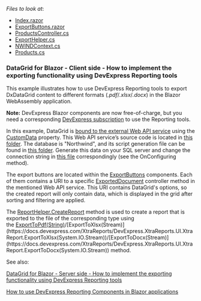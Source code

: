 *Files to look at*:

* [Index.razor](./CS/DxDataGridExportingWithReportsClientBlazor/DxDataGridExportingWithReportsClientBlazor/Pages/Index.razor)
* [ExportButtons.razor](./CS/DxDataGridExportingWithReportsClientBlazor/DxDataGridExportingWithReportsClientBlazor/Components/ExportButtons.razor)
* [ProductsController.cs](./CS/DataSourceWebApi/DataSourceWebApi/Controllers/ProductsController.cs)
* [ExportHelper.cs](./CS/DataSourceWebApi/DataSourceWebApi/Services/ExportHelper.cs)
* [NWINDContext.cs](./CS/DataSourceWebApi/DataSourceWebApi/Models/NWINDContext.cs)
* [Products.cs](./CS/DataSourceWebApi/DataSourceWebApi/Models/Products.cs)

### DataGrid for Blazor - Client side - How to implement the exporting functionality using DevExpress Reporting tools 

This example illustrates how to use DevExpress Reporting tools to export DxDataGrid content to different formats (*.pdf*/*.xlsx*/*.docx*) in the Blazor WebAssembly application.

**Note:** DevExpress Blazor components are now free-of-charge, but you need a corresponding [DevExpress subscription](https://www.devexpress.com/buy/net/) to use the Reporting tools.

In this example, DataGrid is [bound to the external Web API service](./CS/DxDataGridExportingWithReportsClientBlazor/DxDataGridExportingWithReportsClientBlazor/Pages/Index.razor#L26) using the [CustomData](https://docs.devexpress.com/Blazor/DevExpress.Blazor.Base.DxDataGridBase-1.CustomData) property. This Web API service’s source code is located in [this folder](./CS/DataSourceWebApi/DataSourceWebApi). The database is "Northwind", and its script generation file can be found in [this folder](./CS/DataSourceWebApi/DataSourceWebApi/DBBackup). Generate this data on your SQL server and change the connection string in [this file](./CS/DataSourceWebApi/DataSourceWebApi/Models/NWINDContext.cs) correspondingly (see the OnConfiguring method).

The export buttons are located within the [ExportButtons](./CS/DxDataGridExportingWithReportsClientBlazor/DxDataGridExportingWithReportsClientBlazor/Components/ExportButtons.razor) components. Each of them contains a URI to a specific [ExportedDocument](./CS/DataSourceWebApi/DataSourceWebApi/Controllers/ProductsController.cs#L34) controller method in the mentioned Web API service. This URI contains DataGrid's options, so the created report will only contain data, which is displayed in the grid after sorting and filtering are applied.

The [ReportHelper.CreateReport](./CS/DataSourceWebApi/DataSourceWebApi/Services/ExportHelper.cs#L35) method is used to create a report that is exported to the file of the corresponding type using the [ExportToPdf(String)](https://docs.devexpress.com/XtraReports/DevExpress.XtraReports.UI.XtraReport.ExportToPdf(System.String))/[ExportToXlsx(Stream)](https://docs.devexpress.com/XtraReports/DevExpress.XtraReports.UI.XtraReport.ExportToXlsx(System.IO.Stream))/[ExportToDocx(Stream)](https://docs.devexpress.com/XtraReports/DevExpress.XtraReports.UI.XtraReport.ExportToDocx(System.IO.Stream)) method.

See also:

[DataGrid for Blazor - Server side - How to implement the exporting functionality using DevExpress Reporting tools](https://supportcenter.devexpress.com/ticket/details/t854755/datagrid-for-blazor-server-side-how-to-implement-the-exporting-functionality-using)

[How to use DevExpress Reporting Components in Blazor applications](https://supportcenter.devexpress.com/ticket/details/t834711/how-to-use-devexpress-reporting-components-in-blazor-applications)


